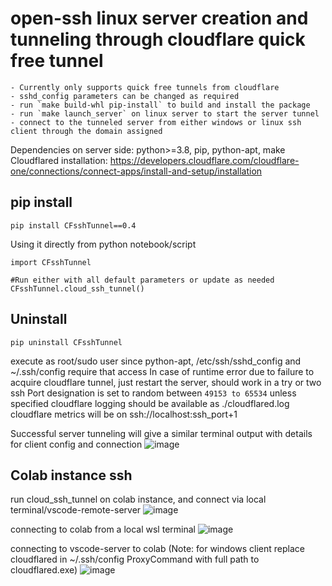 # open-ssh linux server creation and tunneling through cloudflare quick free tunnel
	- Currently only supports quick free tunnels from cloudflare
	- sshd_config parameters can be changed as required
	- run `make build-whl pip-install` to build and install the package
	- run `make launch_server` on linux server to start the server tunnel
	- connect to the tunneled server from either windows or linux ssh client through the domain assigned

Dependencies on server side: python>=3.8, pip, python-apt, make
Cloudflared installation: https://developers.cloudflare.com/cloudflare-one/connections/connect-apps/install-and-setup/installation

## pip install
```
pip install CFsshTunnel==0.4
```

Using it directly from python notebook/script
```
import CFsshTunnel

#Run either with all default parameters or update as needed
CFsshTunnel.cloud_ssh_tunnel()
```
## Uninstall
```
pip uninstall CFsshTunnel
```

execute as root/sudo user since python-apt, /etc/ssh/sshd_config and ~/.ssh/config require that access
In case of runtime error due to failure to acquire cloudflare tunnel, just restart the server, should work in a try or two
ssh Port designation is set to random between `49153 to 65534` unless specified
cloudflare logging should be available as ./cloudflared.log
cloudflare metrics will be on ssh://localhost:ssh_port+1

Successful server tunneling will give a similar terminal output with details for client config and connection
![image](https://user-images.githubusercontent.com/19603746/148923523-39d9f492-388d-4251-8b88-c3247ff809eb.png)

## Colab instance ssh 
run cloud_ssh_tunnel on colab instance, and connect via local terminal/vscode-remote-server
![image](https://user-images.githubusercontent.com/19603746/148963453-cf4cb946-5b21-470e-8e7f-5de27dff71f5.png)

connecting to colab from a local wsl terminal
![image](https://user-images.githubusercontent.com/19603746/148963353-face02f0-34a7-4acf-88a7-863f419df2f6.png)

connecting to vscode-server to colab
(Note: for windows client replace cloudflared in ~/.ssh/config ProxyCommand with full path to cloudflared.exe)
![image](https://user-images.githubusercontent.com/19603746/148964153-5d9b65ee-96d9-4255-a803-c0a0985eddeb.png)





